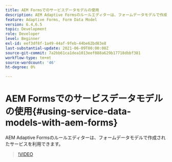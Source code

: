 ```yaml
---
title: AEM Formsでのサービスデータモデルの使用
description: AEM Adaptive Formsのルールエディターは、フォームデータモデルで作成されたサービスを利用できます。
feature: Adaptive Forms, Form Data Model
version: 6.4,6.5
topic: Development
role: Developer
level: Beginner
exl-id: eef3df8f-1a49-44af-9feb-44be62bd83e8
last-substantial-update: 2021-06-09T00:00:00Z
source-git-commit: 7a2bb61ca1dea1013eef088a629b17718dbbf381
workflow-type: tm+mt
source-wordcount: '46'
ht-degree: 0%

---
```


# AEM Formsでのサービスデータモデルの使用{#using-service-data-models-with-aem-forms}

AEM Adaptive Formsのルールエディターは、フォームデータモデルで作成されたサービスを利用できます。

>[!VIDEO](https://video.tv.adobe.com/v/17739/?quality=9&learn=on)
